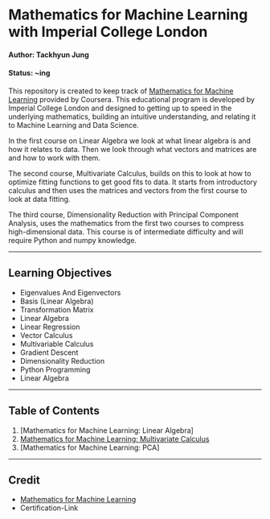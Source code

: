# Mathematics for Machine Learning with Imperial College London

#### Author: Tackhyun Jung

#### Status: ~ing

This repository is created to keep track of [Mathematics for Machine Learning](https://www.coursera.org/specializations/mathematics-machine-learning) provided by Coursera. This educational program is developed by Imperial College London and designed to getting up to speed in the underlying mathematics, building an intuitive understanding, and relating it to Machine Learning and Data Science.

In the first course on Linear Algebra we look at what linear algebra is and how it relates to data. Then we look through what vectors and matrices are and how to work with them.

The second course, Multivariate Calculus, builds on this to look at how to optimize fitting functions to get good fits to data. It starts from introductory calculus and then uses the matrices and vectors from the first course to look at data fitting.

The third course, Dimensionality Reduction with Principal Component Analysis, uses the mathematics from the first two courses to compress high-dimensional data. This course is of intermediate difficulty and will require Python and numpy knowledge.

---

## Learning Objectives
* Eigenvalues And Eigenvectors
* Basis (Linear Algebra)
* Transformation Matrix
* Linear Algebra
* Linear Regression
* Vector Calculus
* Multivariable Calculus
* Gradient Descent
* Dimensionality Reduction
* Python Programming
* Linear Algebra

---

## Table of Contents

1. [Mathematics for Machine Learning: Linear Algebra]
2. [Mathematics for Machine Learning: Multivariate Calculus](https://github.com/takhyun12/Mathematics-for-Machine-Learning/tree/main/Multivariate%20Calculus)
3. [Mathematics for Machine Learning: PCA]

---

## Credit

* [Mathematics for Machine Learning](https://www.coursera.org/specializations/mathematics-machine-learning)
* Certification-Link
